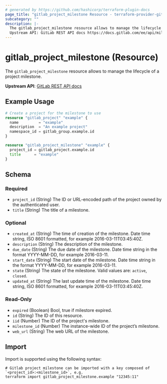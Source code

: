 ```yaml
---
# generated by https://github.com/hashicorp/terraform-plugin-docs
page_title: "gitlab_project_milestone Resource - terraform-provider-gitlab"
subcategory: ""
description: |-
  The gitlab_project_milestone resource allows to manage the lifecycle of a project milestone.
  Upstream API: GitLab REST API docs https://docs.gitlab.com/ee/api/milestones.html
---
```


# gitlab_project_milestone (Resource)

The `gitlab_project_milestone` resource allows to manage the lifecycle of a project milestone.

**Upstream API**: [GitLab REST API docs](https://docs.gitlab.com/ee/api/milestones.html)

## Example Usage

```terraform
# Create a project for the milestone to use
resource "gitlab_project" "example" {
  name         = "example"
  description  = "An example project"
  namespace_id = gitlab_group.example.id
}

resource "gitlab_project_milestone" "example" {
  project_id = gitlab_project.example.id
  title      = "example"
}
```

<!-- schema generated by tfplugindocs -->
## Schema

### Required

- `project_id` (String) The ID or URL-encoded path of the project owned by the authenticated user.
- `title` (String) The title of a milestone.

### Optional

- `created_at` (String) The time of creation of the milestone. Date time string, ISO 8601 formatted, for example 2016-03-11T03:45:40Z.
- `description` (String) The description of the milestone.
- `due_date` (String) The due date of the milestone. Date time string in the format YYYY-MM-DD, for example 2016-03-11.
- `start_date` (String) The start date of the milestone. Date time string in the format YYYY-MM-DD, for example 2016-03-11.
- `state` (String) The state of the milestone. Valid values are: `active`, `closed`.
- `updated_at` (String) The last update time of the milestone. Date time string, ISO 8601 formatted, for example 2016-03-11T03:45:40Z.

### Read-Only

- `expired` (Boolean) Bool, true if milestore expired.
- `id` (String) The ID of this resource.
- `iid` (Number) The ID of the project's milestone.
- `milestone_id` (Number) The instance-wide ID of the project’s milestone.
- `web_url` (String) The web URL of the milestone.

## Import

Import is supported using the following syntax:

```shell
# Gitlab project milestone can be imported with a key composed of `<project_id>:<milestone_id>`, e.g.
terraform import gitlab_project_milestone.example "12345:11"
```
